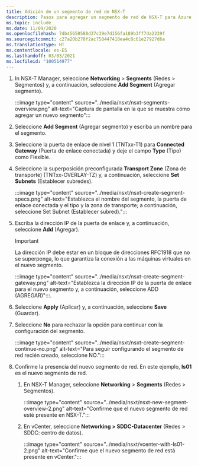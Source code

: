 ```yaml
---
title: Adición de un segmento de red de NSX-T
description: Pasos para agregar un segmento de red de NSX-T para Azure VMware Solution.
ms.topic: include
ms.date: 11/09/2020
ms.openlocfilehash: 7db45650588d37c39e7d156fa189b3ff7da2239f
ms.sourcegitcommit: c27a20b278f2ac758447418ea4c8c61e27927d6a
ms.translationtype: HT
ms.contentlocale: es-ES
ms.lasthandoff: 03/03/2021
ms.locfileid: "100514977"
---
```

<!-- Used in manage-dhcp.md and tutorial-nsx-t-network-segment.md -->

1. In NSX-T Manager, seleccione **Networking** > **Segments** (Redes > Segmentos) y, a continuación, seleccione **Add Segment** (Agregar segmento). 

   :::image type="content" source="../media/nsxt/nsxt-segments-overview.png" alt-text="Captura de pantalla en la que se muestra cómo agregar un nuevo segmento":::

1. Seleccione **Add Segment** (Agregar segmento) y escriba un nombre para el segmento.

1. Seleccione la puerta de enlace de nivel 1 (TNTxx-T1) para **Connected Gateway** (Puerta de enlace conectada) y deje el campo **Type** (Tipo) como Flexible.

1. Seleccione la superposición preconfigurada **Transport Zone** (Zona de transporte) (TNTxx-OVERLAY-TZ) y, a continuación, seleccione **Set Subnets** (Establecer subredes). 

   :::image type="content" source="../media/nsxt/nsxt-create-segment-specs.png" alt-text="Establezca el nombre del segmento, la puerta de enlace conectada y el tipo y la zona de transporte; a continuación, seleccione Set Subnet (Establecer subred).":::

1. Escriba la dirección IP de la puerta de enlace y, a continuación, seleccione **Add** (Agregar). 

   >[!IMPORTANT]
   >La dirección IP debe estar en un bloque de direcciones RFC1918 que no se superponga, lo que garantiza la conexión a las máquinas virtuales en el nuevo segmento.

   :::image type="content" source="../media/nsxt/nsxt-create-segment-gateway.png" alt-text="Establezca la dirección IP de la puerta de enlace para el nuevo segmento y, a continuación, seleccione ADD (AGREGAR)":::.

1. Seleccione **Apply** (Aplicar) y, a continuación, seleccione **Save** (Guardar).

1. Seleccione **No** para rechazar la opción para continuar con la configuración del segmento. 

   :::image type="content" source="../media/nsxt/nsxt-create-segment-continue-no.png" alt-text="Para seguir configurando el segmento de red recién creado, seleccione NO.":::

1. Confirme la presencia del nuevo segmento de red. En este ejemplo, **ls01** es el nuevo segmento de red.

   1. En NSX-T Manager, seleccione **Networking** > **Segments** (Redes > Segmentos). 

      :::image type="content" source="../media/nsxt/nsxt-new-segment-overview-2.png" alt-text="Confirme que el nuevo segmento de red esté presente en NSX-T.":::

   1. En vCenter, seleccione **Networking > SDDC-Datacenter** (Redes > SDDC: centro de datos).

      :::image type="content" source="../media/nsxt/vcenter-with-ls01-2.png" alt-text="Confirme que el nuevo segmento de red está presente en vCenter.":::